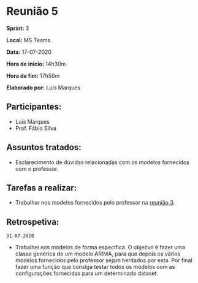 # Reunião 5

**Sprint:** 3

**Local:** MS Teams

**Data:** 17-07-2020

**Hora de inicio:** 14h30m

**Hora de fim:** 17h50m

**Elaborado por:** Luís Marques

## Participantes:

- Luís Marques
- Prof. Fábio Silva

## Assuntos tratados:

- Esclarecimento de dúvidas relacionadas com os modelos fornecidos com o professor.

## Tarefas a realizar:

- Trabalhar nos modelos fornecidos pelo professor na [reunião 3](reuniao_3.md).

## Retrospetiva:

`31-07-2020`

- Trabalhei nos modelos de forma específica. O objetivo é fazer uma classe genérica de um modelo ARIMA, para que depois os vários modelos fornecidos pelo professor sejam herdados por esta. Por final fazer uma função que consiga testar todos os modelos com as configurações fornecidas para um determinado dataset.
